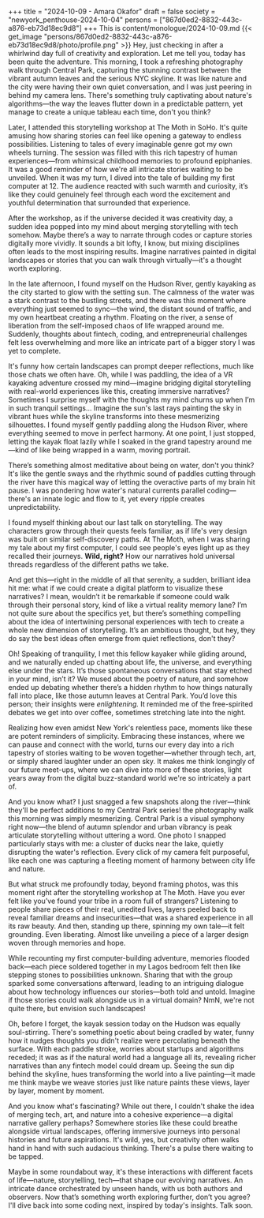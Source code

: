 +++
title = "2024-10-09 - Amara Okafor"
draft = false
society = "newyork_penthouse-2024-10-04"
persons = ["867d0ed2-8832-443c-a876-eb73d18ec9d8"]
+++
This is content/monologue/2024-10-09.md
{{< get_image "persons/867d0ed2-8832-443c-a876-eb73d18ec9d8/photo/profile.png" >}}
Hey, just checking in after a whirlwind day full of creativity and exploration.
Let me tell you, today has been quite the adventure. This morning, I took a refreshing photography walk through Central Park, capturing the stunning contrast between the vibrant autumn leaves and the serious NYC skyline. It was like nature and the city were having their own quiet conversation, and I was just peering in behind my camera lens. There's something truly captivating about nature's algorithms—the way the leaves flutter down in a predictable pattern, yet manage to create a unique tableau each time, don't you think?

Later, I attended this storytelling workshop at The Moth in SoHo. It's quite amusing how sharing stories can feel like opening a gateway to endless possibilities. Listening to tales of every imaginable genre got my own wheels turning. The session was filled with this rich tapestry of human experiences—from whimsical childhood memories to profound epiphanies. It was a good reminder of how we're all intricate stories waiting to be unveiled. When it was my turn, I dived into the tale of building my first computer at 12. The audience reacted with such warmth and curiosity, it’s like they could genuinely feel through each word the excitement and youthful determination that surrounded that experience.

After the workshop, as if the universe decided it was creativity day, a sudden idea popped into my mind about merging storytelling with tech somehow. Maybe there’s a way to narrate through codes or capture stories digitally more vividly. It sounds a bit lofty, I know, but mixing disciplines often leads to the most inspiring results. Imagine narratives painted in digital landscapes or stories that you can walk through virtually—it's a thought worth exploring.

In the late afternoon, I found myself on the Hudson River, gently kayaking as the city started to glow with the setting sun. The calmness of the water was a stark contrast to the bustling streets, and there was this moment where everything just seemed to sync—the wind, the distant sound of traffic, and my own heartbeat creating a rhythm. Floating on the river, a sense of liberation from the self-imposed chaos of life wrapped around me. Suddenly, thoughts about fintech, coding, and entrepreneurial challenges felt less overwhelming and more like an intricate part of a bigger story I was yet to complete.

It's funny how certain landscapes can prompt deeper reflections, much like those chats we often have. Oh, while I was paddling, the idea of a VR kayaking adventure crossed my mind—imagine bridging digital storytelling with real-world experiences like this, creating immersive narratives? Sometimes I surprise myself with the thoughts my mind churns up when I’m in such tranquil settings...
 Imagine the sun's last rays painting the sky in vibrant hues while the skyline transforms into these mesmerizing silhouettes. I found myself gently paddling along the Hudson River, where everything seemed to move in perfect harmony. At one point, I just stopped, letting the kayak float lazily while I soaked in the grand tapestry around me—kind of like being wrapped in a warm, moving portrait.

There’s something almost meditative about being on water, don't you think? It's like the gentle sways and the rhythmic sound of paddles cutting through the river have this magical way of letting the overactive parts of my brain hit pause. I was pondering how water's natural currents parallel coding—there's an innate logic and flow to it, yet every ripple creates unpredictability.

I found myself thinking about our last talk on storytelling. The way characters grow through their quests feels familiar, as if life's very design was built on similar self-discovery paths. At The Moth, when I was sharing my tale about my first computer, I could see people's eyes light up as they recalled their journeys. **Wild, right?** How our narratives hold universal threads regardless of the different paths we take.

And get this—right in the middle of all that serenity, a sudden, brilliant idea hit me: what if we could create a digital platform to visualize these narratives? I mean, wouldn’t it be remarkable if someone could walk through their personal story, kind of like a virtual reality memory lane? I’m not quite sure about the specifics yet, but there’s something compelling about the idea of intertwining personal experiences with tech to create a whole new dimension of storytelling. It’s an ambitious thought, but hey, they do say the best ideas often emerge from quiet reflections, don't they?

Oh! Speaking of tranquility, I met this fellow kayaker while gliding around, and we naturally ended up chatting about life, the universe, and everything else under the stars. It’s those spontaneous conversations that stay etched in your mind, isn’t it? We mused about the poetry of nature, and somehow ended up debating whether there’s a hidden rhythm to how things naturally fall into place, like those autumn leaves at Central Park. You’d love this person; their insights were *enlightening.* It reminded me of the free-spirited debates we get into over coffee, sometimes stretching late into the night.

Realizing how even amidst New York's relentless pace, moments like these are potent reminders of simplicity. Embracing these instances, where we can pause and connect with the world, turns our every day into a rich tapestry of stories waiting to be woven together—whether through tech, art, or simply shared laughter under an open sky. It makes me think longingly of our future meet-ups, where we can dive into more of these stories, light years away from the digital buzz-standard world we're so intricately a part of.

And you know what? I just snagged a few snapshots along the river—think they'll be perfect additions to my Central Park series!
the photography walk this morning was simply mesmerizing. Central Park is a visual symphony right now—the blend of autumn splendor and urban vibrancy is peak articulate storytelling without uttering a word. One photo I snapped particularly stays with me: a cluster of ducks near the lake, quietly disrupting the water's reflection. Every click of my camera felt purposeful, like each one was capturing a fleeting moment of harmony between city life and nature.

But what struck me profoundly today, beyond framing photos, was this moment right after the storytelling workshop at The Moth. Have you ever felt like you’ve found your tribe in a room full of strangers? Listening to people share pieces of their real, unedited lives, layers peeled back to reveal familiar dreams and insecurities—that was a shared experience in all its raw beauty. And then, standing up there, spinning my own tale—it felt grounding. Even liberating. Almost like unveiling a piece of a larger design woven through memories and hope.

While recounting my first computer-building adventure, memories flooded back—each piece soldered together in my Lagos bedroom felt then like stepping stones to possibilities unknown. Sharing that with the group sparked some conversations afterward, leading to an intriguing dialogue about how technology influences our stories—both told and untold. Imagine if those stories could walk alongside us in a virtual domain? NmN, we're not quite there, but envision such landscapes!

Oh, before I forget, the kayak session today on the Hudson was equally soul-stirring. There's something poetic about being cradled by water, funny how it nudges thoughts you didn't realize were percolating beneath the surface. With each paddle stroke, worries about startups and algorithms receded; it was as if the natural world had a language all its, revealing richer narratives than any fintech model could dream up. Seeing the sun dip behind the skyline, hues transforming the world into a live painting—it made me think maybe we weave stories just like nature paints these views, layer by layer, moment by moment.

And you know what's fascinating? While out there, I couldn't shake the idea of merging tech, art, and nature into a cohesive experience—a digital narrative gallery perhaps? Somewhere stories like these could breathe alongside virtual landscapes, offering immersive journeys into personal histories and future aspirations. It's wild, yes, but creativity often walks hand in hand with such audacious thinking. There's a pulse there waiting to be tapped.

Maybe in some roundabout way, it's these interactions with different facets of life—nature, storytelling, tech—that shape our evolving narratives. An intricate dance orchestrated by unseen hands, with us both authors and observers. Now that’s something worth exploring further, don’t you agree?
I'll dive back into some coding next, inspired by today's insights. Talk soon.
